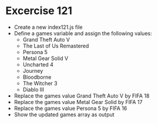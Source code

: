 # Excercise 121

* Create a new index121.js file
* Define a games variable and assign the following values:
  * Grand Theft Auto V
  * The Last of Us Remastered
  * Persona 5
  * Metal Gear Solid V
  * Uncharted 4
  * Journey
  * Bloodborne
  * The Witcher 3
  * Diablo III
* Replace the games value Grand Theft Auto V by FIFA 18
* Replace the games value Metal Gear Solid by FIFA 17
* Replace the games value Persona 5 by FIFA 16
* Show the updated games array as output